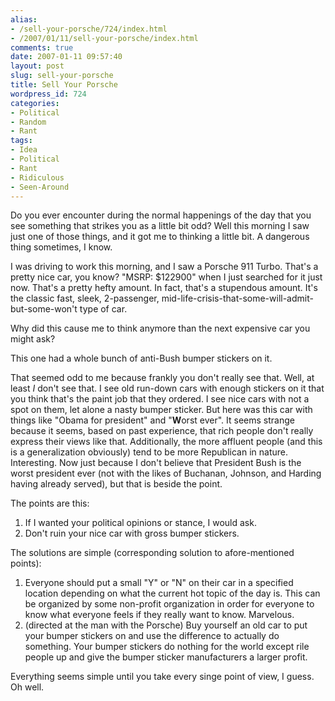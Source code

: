 ```yaml
---
alias:
- /sell-your-porsche/724/index.html
- /2007/01/11/sell-your-porsche/index.html
comments: true
date: 2007-01-11 09:57:40
layout: post
slug: sell-your-porsche
title: Sell Your Porsche
wordpress_id: 724
categories:
- Political
- Random
- Rant
tags:
- Idea
- Political
- Rant
- Ridiculous
- Seen-Around
---
```


Do you ever encounter during the normal happenings of the day that you see something that strikes you as a little bit odd?  Well this morning I saw just one of those things, and it got me to thinking a little bit.  A dangerous thing sometimes, I know.

I was driving to work this morning, and I saw a Porsche 911 Turbo.  That's a pretty nice car, you know?  "MSRP: $122900" when I just searched for it just now.  That's a pretty hefty amount.  In fact, that's a stupendous amount.  It's the classic fast, sleek, 2-passenger, mid-life-crisis-that-some-will-admit-but-some-won't type of car.

Why did this cause me to think anymore than the next expensive car you might ask?

This one had a whole bunch of anti-Bush bumper stickers on it.

That seemed odd to me because frankly you don't really see that.  Well, at least _I_ don't see that.  I see old run-down cars with enough stickers on it that you think that's the paint job that they ordered.  I see nice cars with not a spot on them, let alone a nasty bumper sticker.  But here was this car with things like "Obama for president" and "**W**orst ever".  It seems strange because it seems, based on past experience, that rich people don't really express their views like that.  Additionally, the more affluent people (and this is a generalization obviously) tend to be more Republican in nature.  Interesting.  Now just because I don't believe that President Bush is the worst president ever (not with the likes of Buchanan, Johnson, and Harding having already served), but that is beside the point.

The points are this:
1) If I wanted your political opinions or stance, I would ask.
2) Don't ruin your nice car with gross bumper stickers.

The solutions are simple (corresponding solution to afore-mentioned points):
1) Everyone should put a small "Y" or "N" on their car in a specified location depending on what the current hot topic of the day is.  This can be organized by some non-profit organization in order for everyone to know what everyone feels if they really want to know.  Marvelous.
2) (directed at the man with the Porsche) Buy yourself an old car to put your bumper stickers on and use the difference to actually do something.  Your bumper stickers do nothing for the world except rile people up and give the bumper sticker manufacturers a larger profit.

Everything seems simple until you take every singe point of view, I guess.  Oh well.
